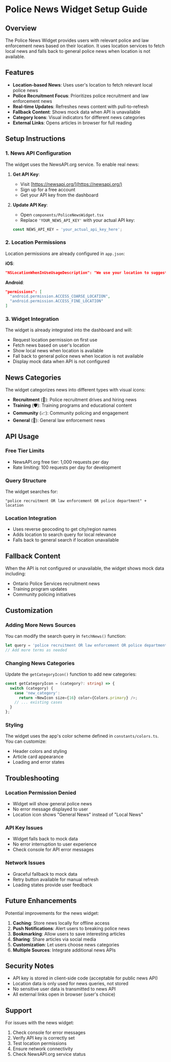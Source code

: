 # Police News Widget Setup Guide

## Overview
The Police News Widget provides users with relevant police and law enforcement news based on their location. It uses location services to fetch local news and falls back to general police news when location is not available.

## Features
- **Location-based News**: Uses user's location to fetch relevant local police news
- **Police Recruitment Focus**: Prioritizes police recruitment and law enforcement news
- **Real-time Updates**: Refreshes news content with pull-to-refresh
- **Fallback Content**: Shows mock data when API is unavailable
- **Category Icons**: Visual indicators for different news categories
- **External Links**: Opens articles in browser for full reading

## Setup Instructions

### 1. News API Configuration

The widget uses the NewsAPI.org service. To enable real news:

1. **Get API Key**:
   - Visit [https://newsapi.org/](https://newsapi.org/)
   - Sign up for a free account
   - Get your API key from the dashboard

2. **Update API Key**:
   - Open `components/PoliceNewsWidget.tsx`
   - Replace `'YOUR_NEWS_API_KEY'` with your actual API key:
   ```typescript
   const NEWS_API_KEY = 'your_actual_api_key_here';
   ```

### 2. Location Permissions

Location permissions are already configured in `app.json`:

**iOS**:
```json
"NSLocationWhenInUseUsageDescription": "We use your location to suggest nearby police services for your résumé and cover letter."
```

**Android**:
```json
"permissions": [
  "android.permission.ACCESS_COARSE_LOCATION",
  "android.permission.ACCESS_FINE_LOCATION"
]
```

### 3. Widget Integration

The widget is already integrated into the dashboard and will:
- Request location permission on first use
- Fetch news based on user's location
- Show local news when location is available
- Fall back to general police news when location is not available
- Display mock data when API is not configured

## News Categories

The widget categorizes news into different types with visual icons:

- **Recruitment** (👥): Police recruitment drives and hiring news
- **Training** (🛡️): Training programs and educational content
- **Community** (📈): Community policing and engagement
- **General** (📰): General law enforcement news

## API Usage

### Free Tier Limits
- NewsAPI.org free tier: 1,000 requests per day
- Rate limiting: 100 requests per day for development

### Query Structure
The widget searches for:
```
"police recruitment OR law enforcement OR police department" + location
```

### Location Integration
- Uses reverse geocoding to get city/region names
- Adds location to search query for local relevance
- Falls back to general search if location unavailable

## Fallback Content

When the API is not configured or unavailable, the widget shows mock data including:
- Ontario Police Services recruitment news
- Training program updates
- Community policing initiatives

## Customization

### Adding More News Sources
You can modify the search query in `fetchNews()` function:

```typescript
let query = 'police recruitment OR law enforcement OR police department';
// Add more terms as needed
```

### Changing News Categories
Update the `getCategoryIcon()` function to add new categories:

```typescript
const getCategoryIcon = (category?: string) => {
  switch (category) {
    case 'new_category':
      return <NewIcon size={16} color={Colors.primary} />;
    // ... existing cases
  }
};
```

### Styling
The widget uses the app's color scheme defined in `constants/colors.ts`. You can customize:
- Header colors and styling
- Article card appearance
- Loading and error states

## Troubleshooting

### Location Permission Denied
- Widget will show general police news
- No error message displayed to user
- Location icon shows "General News" instead of "Local News"

### API Key Issues
- Widget falls back to mock data
- No error interruption to user experience
- Check console for API error messages

### Network Issues
- Graceful fallback to mock data
- Retry button available for manual refresh
- Loading states provide user feedback

## Future Enhancements

Potential improvements for the news widget:
1. **Caching**: Store news locally for offline access
2. **Push Notifications**: Alert users to breaking police news
3. **Bookmarking**: Allow users to save interesting articles
4. **Sharing**: Share articles via social media
5. **Customization**: Let users choose news categories
6. **Multiple Sources**: Integrate additional news APIs

## Security Notes

- API key is stored in client-side code (acceptable for public news API)
- Location data is only used for news queries, not stored
- No sensitive user data is transmitted to news API
- All external links open in browser (user's choice)

## Support

For issues with the news widget:
1. Check console for error messages
2. Verify API key is correctly set
3. Test location permissions
4. Ensure network connectivity
5. Check NewsAPI.org service status











